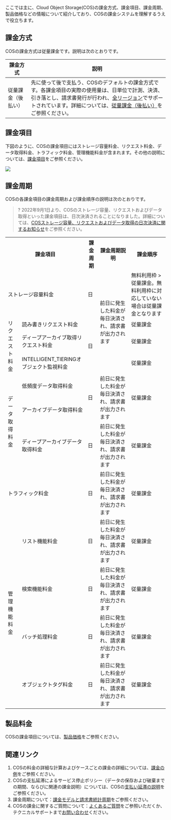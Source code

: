 ここでは主に、Cloud Object Storage(COS)の課金方式、課金項目、課金周期、製品価格などの情報について紹介しており、COSの課金システムを理解するうえで役立ちます。

## 課金方式

COSの課金方式は従量課金です。説明は次のとおりです。

| 課金方式                                                     | 説明                                                         |
| ------------------------------------------------------------ | ------------------------------------------------------------ |
| 従量課金（後払い） | 先に使って後で支払う、COSのデフォルトの課金方式です。各課金項目の実際の使用量は、日単位で計測、決済、引き落とし、請求書発行が行われ、[全リージョン](https://intl.cloud.tencent.com/document/product/436/6224)でサポートされています。詳細については、[従量課金（後払い）](https://intl.cloud.tencent.com/document/product/436/32534)をご参照ください。 |




## 課金項目

下図のように、COSの課金項目にはストレージ容量料金、リクエスト料金、データ取得料金、トラフィック料金、管理機能料金が含まれます。その他の説明については、[課金項目](https://intl.cloud.tencent.com/document/product/436/33776)をご参照ください。


![](https://qcloudimg.tencent-cloud.cn/raw/f122045a434978ab26cb7c276723fc9d.png)





## 課金周期

COSの各課金項目の課金周期および課金順序の説明は次のとおりです。

> ?
>2022年9月1日より、COSのストレージ容量、リクエストおよびデータ取得といった課金項目は、日次決済されることになりました。詳細については、[COSストレージ容量、リクエストおよびデータ取得の日次決済に関するお知らせ](https://intl.cloud.tencent.com/document/product/436/47593)をご参照ください。

<table>
   <tr>
      <th colspan=2>課金項目</td>
      <th>課金周期</td>
      <th>課金周期説明</td>
      <th>課金順序</td>
   </tr>
   <tr>
      <td colspan=2>ストレージ容量料金</td>
      <td>日</td>
      <td rowspan=4>前日に発生した料金が毎日決済され、請求書が出力されます</td>
      <td>無料利用枠 >従量課金。無料利用枠に対応していない場合は従量課金となります</td>
   </tr>
   <tr>
      <td rowspan=3>リクエスト料金</td>
      <td colspan=1>読み書きリクエスト料金</td>
      <td rowspan=3>日</td>
      <td>従量課金</td>
   </tr>
   <tr>
      <td colspan=1>ディープアーカイブ取得リクエスト料金</td>
      <td>従量課金</td>
   </tr>
   <tr>
      <td colspan=1>INTELLIGENT_TIERINGオブジェクト監視料金</td>
      <td>従量課金</td>
   </tr>
   <tr>
      <td rowspan=3>データ取得料金</td>
      <td colspan=1>低頻度データ取得料金</td>
      <td rowspan=2>日</td>
      <td rowspan=2>前日に発生した料金が毎日決済され、請求書が出力されます</td>
      <td rowspan=2>従量課金</td>
   </tr>
   <tr>
      <td colspan=1>アーカイブデータ取得料金</td>
   </tr>
   <tr>
      <td colspan=1>ディープアーカイブデータ取得料金</td>
      <td>日</td>
      <td>前日に発生した料金が毎日決済され、請求書が出力されます</td>
      <td>従量課金</td>
   </tr>
   <tr>
      <td colspan=2>トラフィック料金</td>
      <td>日</td>
      <td>前日に発生した料金が毎日決済され、請求書が出力されます</td>
      <td>従量課金</td>
   </tr>
   <tr>
      <td rowspan=4>管理機能料金</td>
      <td colspan=1>リスト機能料金</td>
      <td>日</td>
      <td>前日に発生した料金が毎日決済され、請求書が出力されます</td>
      <td>従量課金</td>
   </tr>
   <tr>
      <td colspan=1>検索機能料金</td>
      <td>日</td>
      <td>前日に発生した料金が毎日決済され、請求書が出力されます</td>
      <td>従量課金</td>
   </tr>
   <tr>
      <td colspan=1>バッチ処理料金</td>
      <td>日</td>
      <td>前日に発生した料金が毎日決済され、請求書が出力されます</td>
      <td>従量課金</td>
   </tr>
   <tr>
      <td colspan=1>オブジェクトタグ料金</td>
      <td>日</td>
      <td>前日に発生した料金が毎日決済され、請求書が出力されます</td>
      <td>従量課金</td>
   </tr>
</table>


## 製品料金

COSの課金項目については、[製品価格](https://buy.intl.cloud.tencent.com/price/cos?lang=en&pg=)をご参照ください。


## 関連リンク


1. COSの料金の詳細な計算およびケースごとの課金の詳細については、[課金の例](https://intl.cloud.tencent.com/document/product/436/6241)をご参照ください。
2. COSの支払延滞によるサービス停止ポリシー（データの保存および破棄までの期間、ならびに関連の課金説明）については、COSの[支払い延滞の説明](https://intl.cloud.tencent.com/document/product/436/10044)をご参照ください。
3. 課金周期について：[課金モデルと請求書統計周期](https://www.tencentcloud.com/document/product/555/7430?lang=en&pg=)をご参照ください。
4. COSの課金に関するご質問について：[よくあるご質問](https://intl.cloud.tencent.com/document/product/436/32532)をご参照いただくか、テクニカルサポートまで[お問い合わせ](https://www.tencentcloud.com/contact-us)ください。

